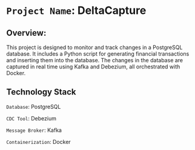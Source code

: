 # `Project Name`: DeltaCapture

## Overview:
This project is designed to monitor and track changes in a PostgreSQL database. It includes a Python script for generating financial transactions and inserting them into the database. The changes in the database are captured in real time using Kafka and Debezium, all orchestrated with Docker.

## Technology Stack
    
`Database`: PostgreSQL

`CDC Tool`: Debezium

`Message Broker`: Kafka

`Containerization`: Docker
